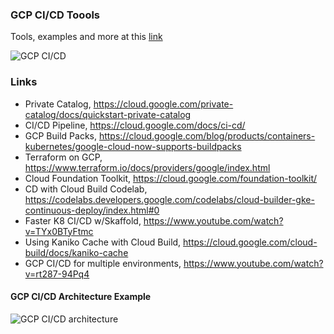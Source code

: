 ### GCP CI/CD Toools

Tools, examples and more at this [link](https://cloud.google.com/docs/ci-cd)  

![GCP CI/CD](https://github.com/lynnlangit/gcp-essentials/blob/master/7_sample_data/images/ci-cd-choices.png)

### Links

- Private Catalog, https://cloud.google.com/private-catalog/docs/quickstart-private-catalog
- CI/CD Pipeline, https://cloud.google.com/docs/ci-cd/
- GCP Build Packs, https://cloud.google.com/blog/products/containers-kubernetes/google-cloud-now-supports-buildpacks
- Terraform on GCP, https://www.terraform.io/docs/providers/google/index.html
- Cloud Foundation Toolkit, https://cloud.google.com/foundation-toolkit/
- CD with Cloud Build Codelab, https://codelabs.developers.google.com/codelabs/cloud-builder-gke-continuous-deploy/index.html#0
- Faster K8 CI/CD w/Skaffold, https://www.youtube.com/watch?v=TYx0BTyFtmc
- Using Kaniko Cache with Cloud Build, https://cloud.google.com/cloud-build/docs/kaniko-cache
- GCP CI/CD for multiple environments, https://www.youtube.com/watch?v=rt287-94Pq4

#### GCP CI/CD Architecture Example

![GCP CI/CD architecture](https://github.com/lynnlangit/gcp-essentials/blob/master/7_sample_data/images/ci-cd-arch.png)